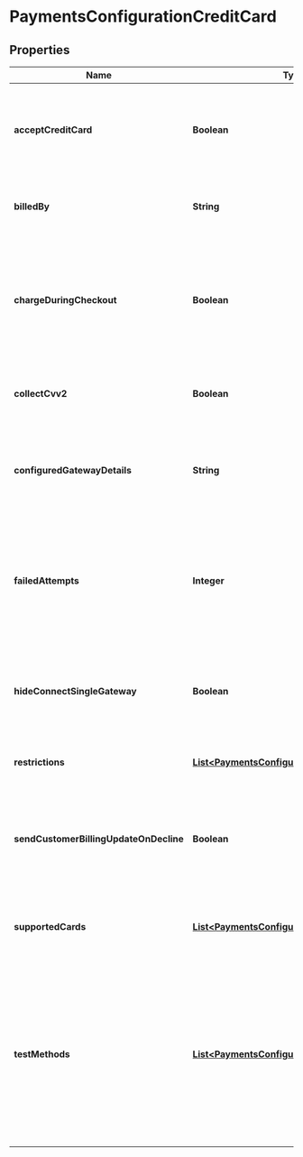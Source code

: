 
# PaymentsConfigurationCreditCard

## Properties
Name | Type | Description | Notes
------------ | ------------- | ------------- | -------------
**acceptCreditCard** | **Boolean** | Master flag indicating whether this merchant accepts credit card payments |  [optional]
**billedBy** | **String** | Description that appears on customer statements |  [optional]
**chargeDuringCheckout** | **Boolean** | If false, order will be accepted and placed into Accounts Receivable without charging card first |  [optional]
**collectCvv2** | **Boolean** | UltraCart will require customer to enter cvv if this is true |  [optional]
**configuredGatewayDetails** | **String** | Human readable description of the credit card gateway currently configured |  [optional]
**failedAttempts** | **Integer** | The number of failed attempts before the order is placed into Accounts Receivable for manual intervention |  [optional]
**hideConnectSingleGateway** | **Boolean** | This internal flag aids the UI in determining which buttons to show. |  [optional]
**restrictions** | [**List&lt;PaymentsConfigurationRestrictions&gt;**](PaymentsConfigurationRestrictions.md) | Restrictions for this payment method |  [optional]
**sendCustomerBillingUpdateOnDecline** | **Boolean** | UltraCart will send customers emails to update their credit card if the card is declined |  [optional]
**supportedCards** | [**List&lt;PaymentsConfigurationCreditCardType&gt;**](PaymentsConfigurationCreditCardType.md) | A list of credit cards the merchant wishes to accept. |  [optional]
**testMethods** | [**List&lt;PaymentsConfigurationTestMethod&gt;**](PaymentsConfigurationTestMethod.md) | An array of test methods for placing test orders.  The cards defined here may be real or fake, but any order placed with them will be marked as Test orders |  [optional]



